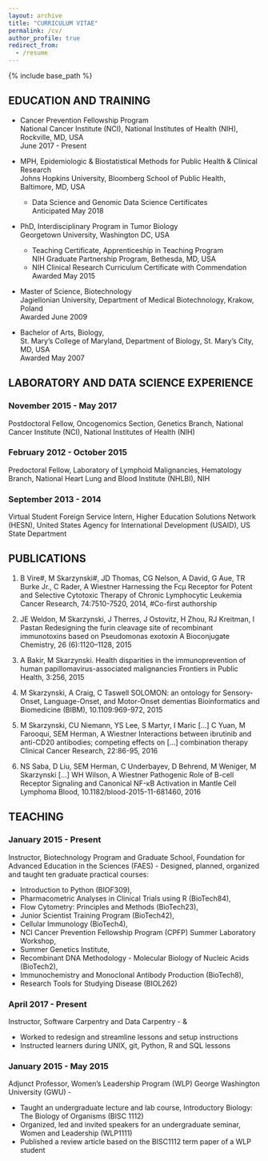```yaml
---
layout: archive
title: "CURRICULUM VITAE"
permalink: /cv/
author_profile: true
redirect_from:
  - /resume
---
```


{% include base_path %}

## EDUCATION AND TRAINING

- Cancer Prevention Fellowship Program
<br>National Cancer Institute (NCI), National Institutes of Health (NIH), Rockville, MD, USA
<br>June 2017 - Present

- MPH, Epidemiologic & Biostatistical Methods for Public Health & Clinical Research
<br>Johns Hopkins University, Bloomberg School of Public Health, Baltimore, MD, USA
    - Data Science and Genomic Data Science Certificates
<br>Anticipated May 2018

- PhD, Interdisciplinary Program in Tumor Biology
<br>Georgetown University, Washington DC, USA
    - Teaching Certificate, Apprenticeship in Teaching Program
<br>NIH Graduate Partnership Program, Bethesda, MD, USA
    - NIH Clinical Research Curriculum Certificate with Commendation
<br>Awarded May 2015

- Master of Science, Biotechnology
<br>Jagiellonian University, Department of Medical Biotechnology, Krakow, Poland
<br>Awarded June 2009

- Bachelor of Arts, Biology,
<br>St. Mary’s College of Maryland, Department of Biology, St. Mary’s City, MD, USA
<br>Awarded May 2007

## LABORATORY AND DATA SCIENCE EXPERIENCE

### November 2015 - May 2017
Postdoctoral Fellow, Oncogenomics Section, Genetics Branch, National Cancer Institute (NCI), National Institutes of Health (NIH)

### February 2012 - October 2015
Predoctoral Fellow, Laboratory of Lymphoid Malignancies, Hematology Branch, National Heart Lung and Blood Institute (NHLBI), NIH

### September 2013 - 2014
Virtual Student Foreign Service Intern, Higher Education Solutions Network (HESN), United States Agency for International Development (USAID), US State Department

## PUBLICATIONS

1.	B Vire#, M Skarzynski#, JD Thomas, CG Nelson, A David, G Aue, TR Burke Jr., C Rader, A Wiestner
Harnessing the Fcμ Receptor for Potent and Selective Cytotoxic Therapy of Chronic Lymphocytic Leukemia
Cancer Research, 74:7510-7520, 2014, #Co-first authorship

2.	JE Weldon, M Skarzynski, J Therres, J Ostovitz, H Zhou, RJ Kreitman, I Pastan
Redesigning the furin cleavage site of recombinant immunotoxins based on Pseudomonas exotoxin A
Bioconjugate Chemistry, 26 (6):1120–1128, 2015

3.	A Bakir, M Skarzynski.
Health disparities in the immunoprevention of human papillomavirus-associated malignancies
Frontiers in Public Health, 3:256, 2015

4.	M Skarzynski, A Craig, C Taswell
SOLOMON: an ontology for Sensory-Onset, Language-Onset, and Motor-Onset dementias
Bioinformatics and Biomedicine (BIBM), 10.1109:969-972, 2015

5.	M Skarzynski, CU Niemann, YS Lee, S Martyr, I Maric […] C Yuan, M  Farooqui, SEM Herman, A Wiestner Interactions between ibrutinib and anti-CD20 antibodies; competing effects on […] combination therapy
Clinical Cancer Research, 22:86-95, 2016

6.	NS Saba, D Liu, SEM Herman, C Underbayev, D Behrend, M Weniger, M Skarzynski […] WH Wilson, A Wiestner Pathogenic Role of B-cell Receptor Signaling and Canonical NF-κB Activation in Mantle Cell Lymphoma
Blood, 10.1182/blood-2015-11-681460, 2016

## TEACHING


### January 2015 - Present
Instructor, Biotechnology Program and Graduate School, Foundation for Advanced Education in the Sciences (FAES) - [](www.faes.org)
Designed, planned, organized and taught ten graduate practical courses:
- Introduction to Python (BIOF309),
- Pharmacometric Analyses in Clinical Trials using R (BioTech84),
- Flow Cytometry: Principles and Methods (BioTech23),
- Junior Scientist Training Program (BioTech42),
- Cellular Immunology (BioTech4),
- NCI Cancer Prevention Fellowship Program (CPFP) Summer Laboratory Workshop,
- Summer Genetics Institute,
- Recombinant DNA Methodology - Molecular Biology of Nucleic Acids (BioTech2),
- Immunochemistry and Monoclonal Antibody Production (BioTech8),
- Research Tools for Studying Disease (BIOL262)

### April 2017 - Present
Instructor, Software Carpentry and Data Carpentry - [](www.software-carpentry.org) & [](http://www.datacarpentry.org/)
- Worked to redesign and streamline lessons and setup instructions
- Instructed learners during UNIX, git, Python, R and SQL lessons

### January 2015 - May 2015
Adjunct Professor, Women’s Leadership Program (WLP) George Washington University (GWU) - [](www.wlp.gwu.edu)
- Taught an undergraduate lecture and lab course, Introductory Biology: The Biology of Organisms (BISC 1112)
- Organized, led and invited speakers for an undergraduate seminar, Women and Leadership (WLP1111)
- Published a review article based on the BISC1112 term paper of a WLP student
